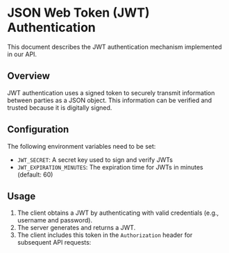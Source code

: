 # JSON Web Token (JWT) Authentication

This document describes the JWT authentication mechanism implemented in our API.

## Overview

JWT authentication uses a signed token to securely transmit information between parties as a JSON object. This information can be verified and trusted because it is digitally signed.

## Configuration

The following environment variables need to be set:

- `JWT_SECRET`: A secret key used to sign and verify JWTs
- `JWT_EXPIRATION_MINUTES`: The expiration time for JWTs in minutes (default: 60)

## Usage

1. The client obtains a JWT by authenticating with valid credentials (e.g., username and password).
2. The server generates and returns a JWT.
3. The client includes this token in the `Authorization` header for subsequent API requests: